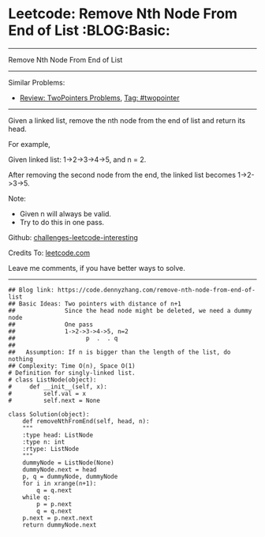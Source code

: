 
# Leetcode: Remove Nth Node From End of List     :BLOG:Basic:

---

Remove Nth Node From End of List  

---

Similar Problems:  

-   [Review: TwoPointers Problems](https://code.dennyzhang.com/review-twopointer), [Tag: #twopointer](https://code.dennyzhang.com/tag/twopointer)

---

Given a linked list, remove the nth node from the end of list and return its head.  

For example,  

Given linked list: 1->2->3->4->5, and n = 2.  

After removing the second node from the end, the linked list becomes 1->2->3->5.  

Note:  

-   Given n will always be valid.
-   Try to do this in one pass.

Github: [challenges-leetcode-interesting](https://github.com/DennyZhang/challenges-leetcode-interesting/tree/master/problems/remove-nth-node-from-end-of-list)  

Credits To: [leetcode.com](https://leetcode.com/problems/remove-nth-node-from-end-of-list/description/)  

Leave me comments, if you have better ways to solve.  

---

    ## Blog link: https://code.dennyzhang.com/remove-nth-node-from-end-of-list
    ## Basic Ideas: Two pointers with distance of n+1
    ##              Since the head node might be deleted, we need a dummy node
    ##              One pass
    ##              1->2->3->4->5, n=2
    ##                    p  .  . q
    ##
    ##   Assumption: If n is bigger than the length of the list, do nothing
    ## Complexity: Time O(n), Space O(1)
    # Definition for singly-linked list.
    # class ListNode(object):
    #     def __init__(self, x):
    #         self.val = x
    #         self.next = None
    
    class Solution(object):
        def removeNthFromEnd(self, head, n):
    	"""
    	:type head: ListNode
    	:type n: int
    	:rtype: ListNode
    	"""
    	dummyNode = ListNode(None)
    	dummyNode.next = head
    	p, q = dummyNode, dummyNode
    	for i in xrange(n+1):
    	    q = q.next
    	while q:
    	    p = p.next
    	    q = q.next
    	p.next = p.next.next
    	return dummyNode.next

